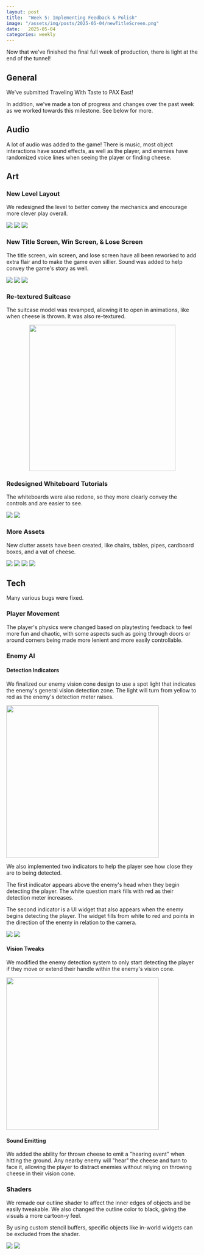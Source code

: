 ```yaml
---
layout: post
title:  "Week 5: Implementing Feedback & Polish"
image: "/assets/img/posts/2025-05-04/newTitleScreen.png"
date:   2025-05-04
categories: weekly
---
```


Now that we've finished the final full week of production, there is light at the end of the tunnel!

## General

We've submitted Traveling With Taste to PAX East!

In addition, we've made a ton of progress and changes over the past week as we worked towards this milestone. See below for more.

## Audio

A lot of audio was added to the game! There is music, most object interactions have sound effects, as well as the player, and enemies have randomized voice lines when seeing the player or finding cheese.

## Art


### New Level Layout

We redesigned the level to better convey the mechanics and encourage more clever play overall.

<p class="hstack">
	<img src="/assets/img/posts/2025-05-04/newLevelDesign01.png" />
	<img src="/assets/img/posts/2025-05-04/newLevelDesign02.png" />
	<img src="/assets/img/posts/2025-05-04/newLevelDesign03.png" />
</p>

### New Title Screen, Win Screen, & Lose Screen

The title screen, win screen, and lose screen have all been reworked to add extra flair and to make the game even sillier. Sound was added to help convey the game's story as well.

<p class="hstack">
	<img src="/assets/img/posts/2025-05-04/newTitleScreen.png" />
	<img src="/assets/img/posts/2025-05-04/winScreen.png" />
	<img src="/assets/img/posts/2025-05-04/gameOver.png" />
</p>

### Re-textured Suitcase

The suitcase model was revamped, allowing it to open in animations, like when cheese is thrown. It was also re-textured.
<p style="display: flex">
<img src="/assets/img/posts/2025-05-04/retexturedSuitcase.png" style="margin: 0 auto" width="384"/>
</p>


### Redesigned Whiteboard Tutorials

The whiteboards were also redone, so they more clearly convey the controls and are easier to see.

<p class="hstack">
	<img src="/assets/img/posts/2025-05-04/newWhiteboard01.png" />
	<img src="/assets/img/posts/2025-05-04/newWhiteboard02.png" />
</p>

### More Assets

New clutter assets have been created, like chairs, tables, pipes, cardboard boxes, and a vat of cheese.

<p class="hstack">
	<img src="/assets/img/posts/2025-05-04/tablesAndChairs.png" />
	<img src="/assets/img/posts/2025-05-04/pipes.png" />
	<img src="/assets/img/posts/2025-05-04/boxes.png" />
	<img src="/assets/img/posts/2025-05-04/cheeseVat.png" />
</p>


## Tech

Many various bugs were fixed.

### Player Movement

The player's physics were changed based on playtesting feedback to feel more fun and chaotic, with some aspects such as going through doors or around corners being made more lenient and more easily controllable.

### Enemy AI

#### Detection Indicators

We finalized our enemy vision cone design to use a spot light that indicates the enemy's general vision detection zone. The light will turn from yellow to red as the enemy's detection meter raises.

<img src="/assets/img/posts/2025-05-04/SpotlightDetectionUI.gif" width="400"/>

We also implemented two indicators to help the player see how close they are to being detected.

The first indicator appears above the enemy's head when they begin detecting the player. The white question mark fills with red as their detection meter increases.

The second indicator is a UI widget that also appears when the enemy begins detecting the player. The widget fills from white to red and points in the direction of the enemy in relation to the camera.

<p class="hstack">
	<img src="/assets/img/posts/2025-05-04/DetectionIndicator1.png" />
	<img src="/assets/img/posts/2025-05-04/DetectionIndicator2.png" />
</p>

#### Vision Tweaks

We modified the enemy detection system to only start detecting the player if they move or extend their handle within the enemy's vision cone.

<img src="/assets/img/posts/2025-05-04/DetectionTweaks.gif" width="400"/>

#### Sound Emitting
We added the ability for thrown cheese to emit a "hearing event" when hitting the ground. Any nearby enemy will "hear" the cheese and turn to face it, allowing the player to distract enemies without relying on throwing cheese in their vision cone.

### Shaders
We remade our outline shader to affect the inner edges of objects and be easily tweakable. We also changed the outline color to black, giving the visuals a more cartoon-y feel.

By using custom stencil buffers, specific objects like in-world widgets can be excluded from the shader.

<p class="hstack">
	<img src="/assets/img/posts/2025-05-04/Outline1.png" />
	<img src="/assets/img/posts/2025-05-04/Outline2.png" />
</p>
